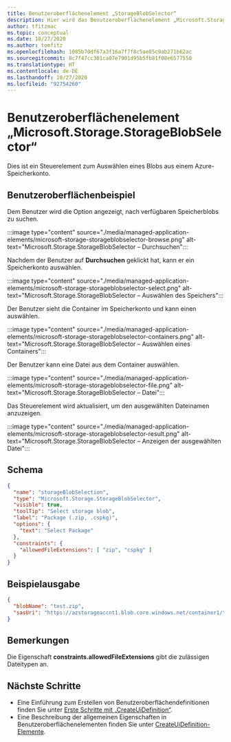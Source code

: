 ```yaml
---
title: Benutzeroberflächenelement „StorageBlobSelector“
description: Hier wird das Benutzeroberflächenelement „Microsoft.Storage.StorageBlobSelector“ für das Azure-Portal beschrieben.
author: tfitzmac
ms.topic: conceptual
ms.date: 10/27/2020
ms.author: tomfitz
ms.openlocfilehash: 1085b70df67a3f16a7f7f8c5ae85c9ab271b62ac
ms.sourcegitcommit: 8c7f47cc301ca07e7901d95b5fb81f08e6577550
ms.translationtype: HT
ms.contentlocale: de-DE
ms.lasthandoff: 10/27/2020
ms.locfileid: "92754260"
---
```

# <a name="microsoftstoragestorageblobselector-ui-element"></a>Benutzeroberflächenelement „Microsoft.Storage.StorageBlobSelector“

Dies ist ein Steuerelement zum Auswählen eines Blobs aus einem Azure-Speicherkonto.

## <a name="ui-sample"></a>Benutzeroberflächenbeispiel

Dem Benutzer wird die Option angezeigt, nach verfügbaren Speicherblobs zu suchen.

:::image type="content" source="./media/managed-application-elements/microsoft-storage-storageblobselector-browse.png" alt-text="Microsoft.Storage.StorageBlobSelector – Durchsuchen":::

Nachdem der Benutzer auf **Durchsuchen** geklickt hat, kann er ein Speicherkonto auswählen.

:::image type="content" source="./media/managed-application-elements/microsoft-storage-storageblobselector-select.png" alt-text="Microsoft.Storage.StorageBlobSelector – Auswählen des Speichers":::

Der Benutzer sieht die Container im Speicherkonto und kann einen auswählen.

:::image type="content" source="./media/managed-application-elements/microsoft-storage-storageblobselector-containers.png" alt-text="Microsoft.Storage.StorageBlobSelector – Auswählen eines Containers":::

Der Benutzer kann eine Datei aus dem Container auswählen.

:::image type="content" source="./media/managed-application-elements/microsoft-storage-storageblobselector-file.png" alt-text="Microsoft.Storage.StorageBlobSelector – Datei":::

Das Steuerelement wird aktualisiert, um den ausgewählten Dateinamen anzuzeigen.

:::image type="content" source="./media/managed-application-elements/microsoft-storage-storageblobselector-result.png" alt-text="Microsoft.Storage.StorageBlobSelector – Anzeigen der ausgewählten Datei":::

## <a name="schema"></a>Schema

```json
{
  "name": "storageBlobSelection",
  "type": "Microsoft.Storage.StorageBlobSelector",
  "visible": true,
  "toolTip": "Select storage blob",
  "label": "Package (.zip, .cspkg)",
  "options": {
    "text": "Select Package"
  },
  "constraints": {
    "allowedFileExtensions": [ "zip", "cspkg" ]
  }
}
```

## <a name="sample-output"></a>Beispielausgabe

```json
{
  "blobName": "test.zip",
  "sasUri": "https://azstorageaccnt1.blob.core.windows.net/container1/test.zip?sp=r&se=2020-10-10T07:46:22Z&sv=2019-12-12&sr=b&sig=X4EL8ZsRmiP1TVxkVfTcGyMj2sHg1zCbFBXsDmnNOyg%3D"
}

```

## <a name="remarks"></a>Bemerkungen

Die Eigenschaft **constraints.allowedFileExtensions** gibt die zulässigen Dateitypen an.

## <a name="next-steps"></a>Nächste Schritte

* Eine Einführung zum Erstellen von Benutzeroberflächendefinitionen finden Sie unter [Erste Schritte mit „CreateUiDefinition“](create-uidefinition-overview.md).
* Eine Beschreibung der allgemeinen Eigenschaften in Benutzeroberflächenelementen finden Sie unter [CreateUiDefinition-Elemente](create-uidefinition-elements.md).
